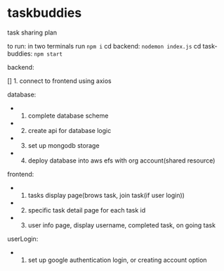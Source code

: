 # taskbuddies

task sharing plan

to run:
in two terminals run `npm i`
cd backend: `nodemon index.js`
cd task-buddies: `npm start`

backend:

[] 1. connect to frontend using axios

database:

- 1. complete database scheme
- 2. create api for database logic
- 3. set up mongodb storage
- 4. deploy database into aws efs with org account(shared resource)

frontend:

- 1. tasks display page(brows task, join task(if user login))
- 2. specific task detail page for each task id
- 3. user info page, display username, completed task, on going task

userLogin:

- 1. set up google authentication login, or creating account option
